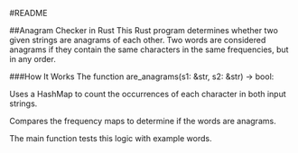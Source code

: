#README

##Anagram Checker in Rust
This Rust program determines whether two given strings are anagrams of each other. Two words are considered anagrams if they contain the same characters in the same frequencies, but in any order.

###How It Works
The function are_anagrams(s1: &str, s2: &str) -> bool:

Uses a HashMap to count the occurrences of each character in both input strings.

Compares the frequency maps to determine if the words are anagrams.

The main function tests this logic with example words.
